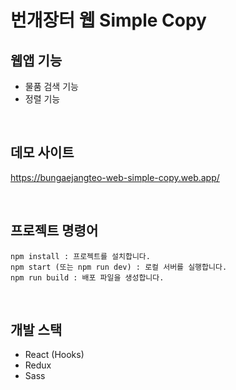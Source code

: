 # 번개장터 웹 Simple Copy

## 웹앱 기능
  - 물품 검색 기능
  - 정렬 기능

<br />

## 데모 사이트
https://bungaejangteo-web-simple-copy.web.app/

<br />

## 프로젝트 명령어
```
npm install : 프로젝트를 설치합니다.
npm start (또는 npm run dev) : 로컬 서버를 실행합니다.
npm run build : 배포 파일을 생성합니다.
``` 

<br />

## 개발 스택
- React (Hooks)
- Redux
- Sass

<br />
